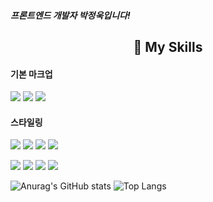 ##### 프론트엔드 개발자 박정욱입니다!
 <div align="center">
 
  ## 📘 My Skills
 </div>
 
 #### 기본 마크업
 <img src="https://img.shields.io/badge/HTML-E34F26?style=for-the-badge&logo=html5&logoColor=ffffff"/> <img src="https://img.shields.io/badge/CSS-1572B6?style=for-the-badge&logo=css3&logoColor=ffffff"/> <img src="https://img.shields.io/badge/JavaScript-F7DF1E?style=for-the-badge&logo=javascript&logoColor=ffffff"/>
 #### 스타일링
 <img src="https://img.shields.io/badge/Styled Components-DB7093?style=for-the-badge&logo=styledcomponents&logoColor=ffffff"/> <img src="https://img.shields.io/badge/Tailwind CSS-06B6D4?style=for-the-badge&logo=tailwindcss&logoColor=ffffff"/> <img src="https://img.shields.io/badge/SCSS-CC6699?style=for-the-badge&logo=sass&logoColor=ffffff"/> <img src="https://img.shields.io/badge/Framer Motion-0055FF?style=for-the-badge&logo=framer&logoColor=ffffff"/>
 

<img src="https://img.shields.io/badge/Node.js-339933?style=flat-square&logoColor=white"/>
<img src="https://img.shields.io/badge/Express.js-F7DF1E?style=flat-square&logoColor=white"/>
<img src="https://img.shields.io/badge/React.js-61DAFB?style=flat-square&logoColor=white"/>
<img src="https://img.shields.io/badge/Next.js-000000?style=flat-square&logoColor=white"/>


![Anurag's GitHub stats](https://github-readme-stats.vercel.app/api?username=jundemi&theme=react&show_icons=true)
![Top Langs](https://github-readme-stats.vercel.app/api/top-langs/?username=jundemi&layout=compact&theme=tokyonight)
